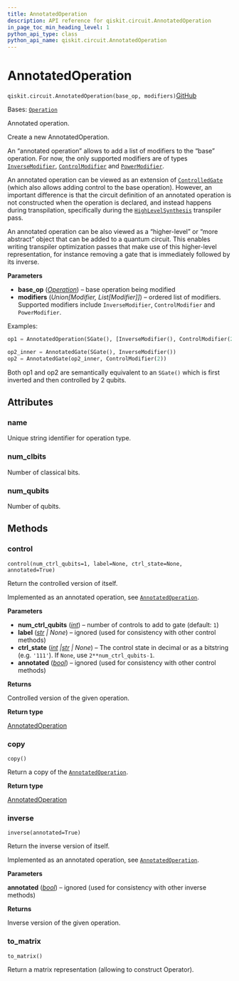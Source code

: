 ```yaml
---
title: AnnotatedOperation
description: API reference for qiskit.circuit.AnnotatedOperation
in_page_toc_min_heading_level: 1
python_api_type: class
python_api_name: qiskit.circuit.AnnotatedOperation
---
```


# AnnotatedOperation

<span id="qiskit.circuit.AnnotatedOperation" />

`qiskit.circuit.AnnotatedOperation(base_op, modifiers)`[GitHub](https://github.com/qiskit/qiskit/tree/stable/1.0/qiskit/circuit/annotated_operation.py "view source code")

Bases: [`Operation`](qiskit.circuit.Operation "qiskit.circuit.operation.Operation")

Annotated operation.

Create a new AnnotatedOperation.

An “annotated operation” allows to add a list of modifiers to the “base” operation. For now, the only supported modifiers are of types [`InverseModifier`](qiskit.circuit.InverseModifier "qiskit.circuit.InverseModifier"), [`ControlModifier`](qiskit.circuit.ControlModifier "qiskit.circuit.ControlModifier") and [`PowerModifier`](qiskit.circuit.PowerModifier "qiskit.circuit.PowerModifier").

An annotated operation can be viewed as an extension of [`ControlledGate`](qiskit.circuit.ControlledGate "qiskit.circuit.ControlledGate") (which also allows adding control to the base operation). However, an important difference is that the circuit definition of an annotated operation is not constructed when the operation is declared, and instead happens during transpilation, specifically during the [`HighLevelSynthesis`](qiskit.transpiler.passes.HighLevelSynthesis "qiskit.transpiler.passes.HighLevelSynthesis") transpiler pass.

An annotated operation can be also viewed as a “higher-level” or “more abstract” object that can be added to a quantum circuit. This enables writing transpiler optimization passes that make use of this higher-level representation, for instance removing a gate that is immediately followed by its inverse.

**Parameters**

*   **base\_op** ([*Operation*](qiskit.circuit.Operation "qiskit.circuit.Operation")) – base operation being modified
*   **modifiers** (*Union\[Modifier, List\[Modifier]]*) – ordered list of modifiers. Supported modifiers include `InverseModifier`, `ControlModifier` and `PowerModifier`.

Examples:

```python
op1 = AnnotatedOperation(SGate(), [InverseModifier(), ControlModifier(2)])

op2_inner = AnnotatedGate(SGate(), InverseModifier())
op2 = AnnotatedGate(op2_inner, ControlModifier(2))
```

Both op1 and op2 are semantically equivalent to an `SGate()` which is first inverted and then controlled by 2 qubits.

## Attributes

<span id="qiskit.circuit.AnnotatedOperation.name" />

### name

Unique string identifier for operation type.

<span id="qiskit.circuit.AnnotatedOperation.num_clbits" />

### num\_clbits

Number of classical bits.

<span id="qiskit.circuit.AnnotatedOperation.num_qubits" />

### num\_qubits

Number of qubits.

## Methods

### control

<span id="qiskit.circuit.AnnotatedOperation.control" />

`control(num_ctrl_qubits=1, label=None, ctrl_state=None, annotated=True)`

Return the controlled version of itself.

Implemented as an annotated operation, see [`AnnotatedOperation`](#qiskit.circuit.AnnotatedOperation "qiskit.circuit.AnnotatedOperation").

**Parameters**

*   **num\_ctrl\_qubits** ([*int*](https://docs.python.org/3/library/functions.html#int "(in Python v3.12)")) – number of controls to add to gate (default: `1`)
*   **label** ([*str*](https://docs.python.org/3/library/stdtypes.html#str "(in Python v3.12)") *| None*) – ignored (used for consistency with other control methods)
*   **ctrl\_state** ([*int*](https://docs.python.org/3/library/functions.html#int "(in Python v3.12)")  *|*[*str*](https://docs.python.org/3/library/stdtypes.html#str "(in Python v3.12)") *| None*) – The control state in decimal or as a bitstring (e.g. `'111'`). If `None`, use `2**num_ctrl_qubits-1`.
*   **annotated** ([*bool*](https://docs.python.org/3/library/functions.html#bool "(in Python v3.12)")) – ignored (used for consistency with other control methods)

**Returns**

Controlled version of the given operation.

**Return type**

[AnnotatedOperation](#qiskit.circuit.AnnotatedOperation "qiskit.circuit.AnnotatedOperation")

### copy

<span id="qiskit.circuit.AnnotatedOperation.copy" />

`copy()`

Return a copy of the [`AnnotatedOperation`](#qiskit.circuit.AnnotatedOperation "qiskit.circuit.AnnotatedOperation").

**Return type**

[AnnotatedOperation](#qiskit.circuit.AnnotatedOperation "qiskit.circuit.AnnotatedOperation")

### inverse

<span id="qiskit.circuit.AnnotatedOperation.inverse" />

`inverse(annotated=True)`

Return the inverse version of itself.

Implemented as an annotated operation, see [`AnnotatedOperation`](#qiskit.circuit.AnnotatedOperation "qiskit.circuit.AnnotatedOperation").

**Parameters**

**annotated** ([*bool*](https://docs.python.org/3/library/functions.html#bool "(in Python v3.12)")) – ignored (used for consistency with other inverse methods)

**Returns**

Inverse version of the given operation.

### to\_matrix

<span id="qiskit.circuit.AnnotatedOperation.to_matrix" />

`to_matrix()`

Return a matrix representation (allowing to construct Operator).

